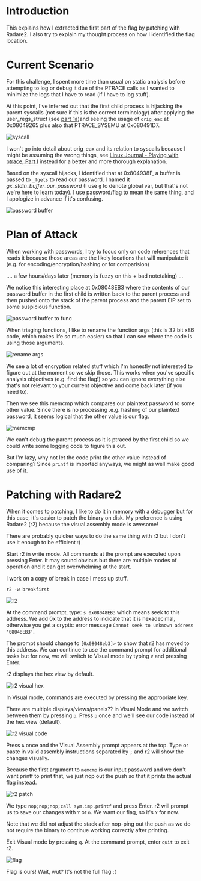 # Introduction

This explains how I extracted the first part of the flag by patching with
Radare2. I also try to explain my thought process on how I identified the flag location.

# Current Scenario

For this challenge, I spent more time than usual on static analysis before attempting to
log or debug it due of the PTRACE calls as I wanted to minimize the logs that I
have to read (if I have to log stuff).

At this point, I've inferred out that the first child process is hijacking the
parent syscalls (not sure if this is the correct terminology) after applying
the user_regs_struct (see [part 1a](part1a.md))and seeing the usage of `orig_eax` at
0x08049265 plus also that PTRACE_SYSEMU at 0x080491D7.

![syscall](img/part1b-01.png)

I won't go into detail about orig_eax and its relation to syscalls because I
might be assuming the wrong things, see
[Linux Journal - Playing with ptrace, Part I](https://www.linuxjournal.com/article/6100)
instead for a better and more  thorough explanation.

Based on the syscall hijacks, I identified that at 0x804938F, a buffer is
passed to `_fgets` to read our password. I named it *gx_stdin_buffer_our_password* (I use `g` to denote global var, but that's
not we're here to learn today). I use password/flag to mean the same thing,
and I apologize in advance if it's confusing.

![password buffer](img/part1b-02.png)

# Plan of Attack

When working with passwords, I try to focus only on code references that reads it because
those areas are the likely locations that will manipulate it (e.g. for encoding/encryption/hashing
or for comparision)

.... a few hours/days later (memory is fuzzy on this + bad notetaking) ...

We notice this interesting place at 0x08048EB3 where the contents of our password
buffer in the first child is written back to the parent process and then pushed
onto the stack of the parent process and the parent EIP set to some suspicious function.

![password buffer to func](img/part1b-03.png)

When triaging functions, I like to rename the function args (this is 32 bit x86
code, which makes life so much easier) so that I can see where the code is
using those arguments.

![rename args](img/part1b-04.png)

We see a lot of encryption related stuff which I'm honestly not interested to
figure out at the moment so we skip those. This works when you've
specific analysis objectives (e.g. find the flag!) so you can ignore everything
else that's not relevant to your current objective and come back later (if you need to).

Then we see this memcmp which compares our plaintext password to some other value.
Since there is no processing .e.g. hashing of our plaintext password, it seems
logical that the other value is our flag.

![memcmp](img/part1b-05.png)

We can't debug the parent process as it is ptraced by the first child so we could
write some logging code to figure this out.

But I'm lazy, why not let the code print the other value instead of comparing?
Since `printf` is imported anyways, we might as well make good use of it.

# Patching with Radare2

When it comes to patching, I like to do it in memory with a debugger but for
this case, it's easier to patch the binary on disk. My preference is using
Radare2 (r2) because the visual assembly mode is awesome!

There are probably quicker ways to do the same thing with r2 but I don't use it enough
to be efficient :(

Start r2 in write mode. All commands at the prompt are executed upon pressing
Enter. It may sound obvious but there are multiple modes of operation and it
can get overwhelming at the start.

I work on a copy of break in case I mess up stuff.

```
r2 -w breakfirst
```

![r2](img/part1b-06.png)

At the command prompt, type: `s 0x08048EB3` which means seek to this address. We add 0x
to the address to indicate that it is hexadecimal, otherwise you get a cryptic
error message `Cannot seek to unknown address '08048EB3'`.

The prompt should change to `[0x08048eb3]>` to show that r2 has moved to this address.
We can continue to use the command prompt for additional tasks but for now, we will
switch to Visual mode by typing `V` and pressing Enter.

r2 displays the hex view by default.

![r2 visual hex](img/part1b-07.png)

In Visual mode, commands are executed by pressing the appropriate key.

There are multiple displays/views/panels?? in Visual Mode and we switch between them by
pressing `p`. Press `p` once and we'll see our code instead of the hex view
(default).

![r2 visual code](img/part1b-08.png)

Press `A` once and the Visual Assembly prompt appears at the top. Type or paste
in valid assembly instructions separated by `;` and r2 will show the changes
visually.

Because the first argument to `memcmp` is our input password and we don't want printf to
print that, we just nop out the push so that it prints the actual flag instead.

![r2 patch](img/part1b-09.png)

We type `nop;nop;nop;call sym.imp.printf` and press Enter. r2 will
prompt us to save our changes with `Y` or `n`. We want our flag, so it's `Y` for now.

Note that we did not adjust the stack after nop-ping out the push as we
do not require the binary to continue working correctly after printing.

Exit Visual mode by pressing `q`. At the command prompt, enter `quit` to exit
r2.

![flag](img/part1b-10.png)

Flag is ours! Wait, wut? It's not the full flag :(
